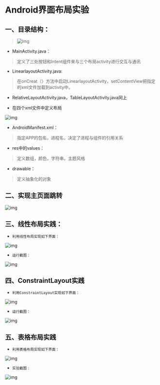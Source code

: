 # Android界面布局实验

## 一、目录结构：





> ![img](img/0.png)



- MainActivity.java：

> 定义了三处按钮和Intent组件来与三个布局activity进行交互与通讯

- LinearlayoutActivity.java:

> 在onCreat（）方法中启动LinearlayoutActivity，setContentView把指定的xml文件加载到activity中。

- RelativeLayoutActivity.java，TableLayoutActivity.java同上



- 在四个xml文件中定义布局

![img](img/5.png)





- AndroidManifest.xml：

> 指定APP的包名，进程名，决定了进程与组件的引用关系

- res中的values：

> 定义数组，颜色，字符串，主题风格

- drawable：

> 定义抽象化的对象



## 二、实现主页面跳转



![img](img/1.png)











## 三、线性布局实践：

- `利用线性布局实现如下界面：`

  

![img](img/2-1.png)





- `运行截图：`



![img](img/2.png)



## 四、ConstraintLayout实践



- `利用ConstraintLayout实现如下界面：`

![img](img/3-1.png)



- `运行截图：`



![img](img/3.png)



## 五、表格布局实践



- `利用表格布局实现如下界面：`



![img](img/4-1.png)



- `实验截图：`



![img](img/4.png)



